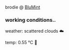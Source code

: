 brodie @ [BluMint](https://www.linkedin.com/company/blumint-io/)

<!--weather_start-->
### working conditions..

weather: scattered clouds ☁️

temp: 0.55 °C 🧥

<!--weather_end-->
